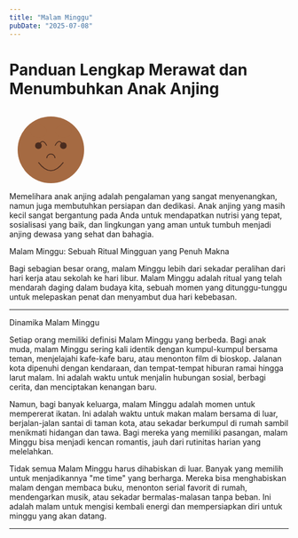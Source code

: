 ```yaml
---
title: "Malam Minggu"
pubDate: "2025-07-08"
---
```

  <h1>Panduan Lengkap Merawat dan Menumbuhkan Anak Anjing</h1>
  <div style={{ textAlign: 'center', marginBottom: '2rem' }}>
    <svg width="150" height="150" viewBox="0 0 100 100" xmlns="http://www.w3.org/2000/svg">
      {/* Kepala */}
      <circle cx="50" cy="50" r="40" fill="#a56a42"/>
      {/* Mata */}
      <path d="M35 45 Q40 35 45 45 M65 45 Q60 35 55 45" stroke="#4a2c1f" strokeWidth="3" fill="none" strokeLinecap="round"/>
      <circle cx="35" cy="45" r="4" fill="#4a2c1f"/>
      <circle cx="65" cy="45" r="4" fill="#4a2c1f"/>
      {/* Mulut */}
      <path d="M45 60 A5 5 0 0 1 55 60" stroke="#4a2c1f" strokeWidth="2" fill="none" strokeLinecap="round"/>
      {/* Telinga */}
      <path d="M25 25 Q35 15 45 25 Q45 35 35 35 Q25 35 25 25" fill="#a56a42"/>
      <path d="M75 25 Q65 15 55 25 Q55 35 65 35 Q75 35 75 25" fill="#a56a42"/>
      {/* Hidung */}
      <path d="M35 65 Q50 85 65 65" stroke="#4a2c1f" strokeWidth="2" fill="none"/>
    </svg>
  </div>
Memelihara anak anjing adalah pengalaman yang sangat menyenangkan, namun juga membutuhkan persiapan dan dedikasi. Anak anjing yang masih kecil sangat bergantung pada Anda untuk mendapatkan nutrisi yang tepat, sosialisasi yang baik, dan lingkungan yang aman untuk tumbuh menjadi anjing dewasa yang sehat dan bahagia.

Malam Minggu: Sebuah Ritual Mingguan yang Penuh Makna

Bagi sebagian besar orang, malam Minggu lebih dari sekadar peralihan dari hari kerja atau sekolah ke hari libur. Malam Minggu adalah ritual yang telah mendarah daging dalam budaya kita, sebuah momen yang ditunggu-tunggu untuk melepaskan penat dan menyambut dua hari kebebasan.

---

Dinamika Malam Minggu

Setiap orang memiliki definisi Malam Minggu yang berbeda. Bagi anak muda, malam Minggu sering kali identik dengan kumpul-kumpul bersama teman, menjelajahi kafe-kafe baru, atau menonton film di bioskop. Jalanan kota dipenuhi dengan kendaraan, dan tempat-tempat hiburan ramai hingga larut malam. Ini adalah waktu untuk menjalin hubungan sosial, berbagi cerita, dan menciptakan kenangan baru.

Namun, bagi banyak keluarga, malam Minggu adalah momen untuk mempererat ikatan. Ini adalah waktu untuk makan malam bersama di luar, berjalan-jalan santai di taman kota, atau sekadar berkumpul di rumah sambil menikmati hidangan dan tawa. Bagi mereka yang memiliki pasangan, malam Minggu bisa menjadi kencan romantis, jauh dari rutinitas harian yang melelahkan.

Tidak semua Malam Minggu harus dihabiskan di luar. Banyak yang memilih untuk menjadikannya "me time" yang berharga. Mereka bisa menghabiskan malam dengan membaca buku, menonton serial favorit di rumah, mendengarkan musik, atau sekadar bermalas-malasan tanpa beban. Ini adalah malam untuk mengisi kembali energi dan mempersiapkan diri untuk minggu yang akan datang.

---


